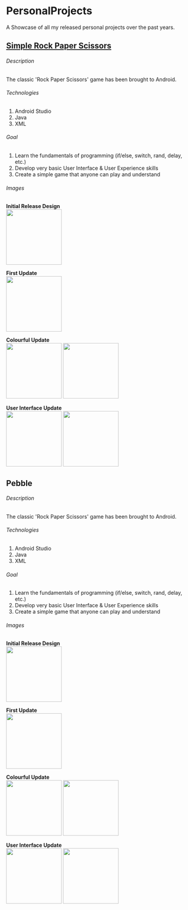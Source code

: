 # PersonalProjects
A Showcase of all my released personal projects over the past years.

## [Simple Rock Paper Scissors](https://play.google.com/store/apps/details?id=com.simplegames.chris.rockpaperscissors)
###### Description
The classic 'Rock Paper Scissors' game has been brought to Android.


###### Technologies
  1) Android Studio
  2) Java
  3) XML


###### Goal
  1) Learn the fundamentals of programming (if/else, switch, rand, delay, etc.)
  2) Develop very basic User Interface & User Experience skills
  3) Create a simple game that anyone can play and understand

###### Images
**Initial Release Design**  
<img src="https://user-images.githubusercontent.com/24950701/197416632-1001cf65-f230-4acd-8461-2c1f504915be.png" width="150">

**First Update**  
<img src="https://user-images.githubusercontent.com/24950701/197416663-7647721f-2311-4256-9d34-5372a6813de8.png" width="150">

**Colourful Update**  
<img src="https://user-images.githubusercontent.com/24950701/197416673-f897bf57-2f18-4f4d-a795-db2de43663e6.png" width="150">
<img src="https://user-images.githubusercontent.com/24950701/197416681-60cad56c-ceba-4a9c-9d68-68df02d7432f.png" width="150">

**User Interface Update**  
<img src="https://user-images.githubusercontent.com/24950701/197416691-df6767c6-e2b3-47eb-bdf4-1b29db1338b0.jpg" width="150">
<img src="https://user-images.githubusercontent.com/24950701/197416718-0dd69411-d6ba-4263-8227-76f9c495ee5b.jpg" width="150">



## Pebble
###### Description
The classic 'Rock Paper Scissors' game has been brought to Android.


###### Technologies
  1) Android Studio
  2) Java
  3) XML


###### Goal
  1) Learn the fundamentals of programming (if/else, switch, rand, delay, etc.)
  2) Develop very basic User Interface & User Experience skills
  3) Create a simple game that anyone can play and understand

###### Images
**Initial Release Design**  
<img src="https://user-images.githubusercontent.com/24950701/197416632-1001cf65-f230-4acd-8461-2c1f504915be.png" width="150">

**First Update**  
<img src="https://user-images.githubusercontent.com/24950701/197416663-7647721f-2311-4256-9d34-5372a6813de8.png" width="150">

**Colourful Update**  
<img src="https://user-images.githubusercontent.com/24950701/197416673-f897bf57-2f18-4f4d-a795-db2de43663e6.png" width="150">
<img src="https://user-images.githubusercontent.com/24950701/197416681-60cad56c-ceba-4a9c-9d68-68df02d7432f.png" width="150">

**User Interface Update**  
<img src="https://user-images.githubusercontent.com/24950701/197416691-df6767c6-e2b3-47eb-bdf4-1b29db1338b0.jpg" width="150">
<img src="https://user-images.githubusercontent.com/24950701/197416718-0dd69411-d6ba-4263-8227-76f9c495ee5b.jpg" width="150">
